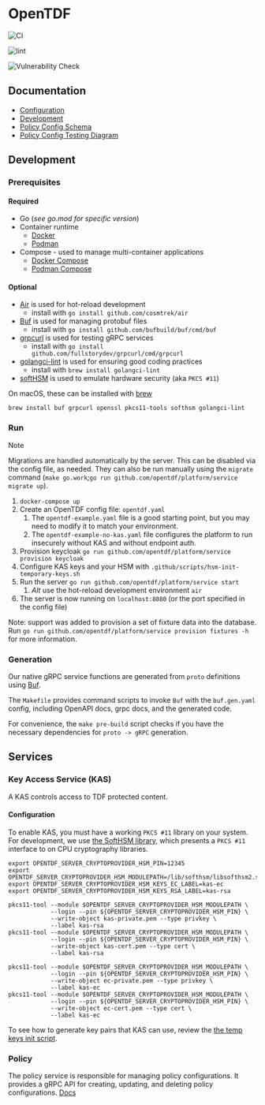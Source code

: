 # OpenTDF

![CI](https://github.com/opentdf/platform/actions/workflows/checks.yaml/badge.svg?branch=main)

![lint](https://github.com/opentdf/platform/actions/workflows/lint-all.yaml/badge.svg?branch=main)

![Vulnerability Check](https://github.com/opentdf/platform/actions/workflows/vulnerability-check.yaml/badge.svg?branch=main)

## Documentation

<!-- Broken
- [Home](https://opentdf.github.io/platform)
-->
- [Configuration](./docs/configuration.md)
- [Development](#development)
- [Policy Config Schema](./service/migrations/20240212000000_schema_erd.md)
- [Policy Config Testing Diagram](./service/integration/testing_diagram.png)

## Development

### Prerequisites

#### Required

- Go (_see go.mod for specific version_)
- Container runtime
  - [Docker](https://www.docker.com/get-started/)
  - [Podman](https://podman.io/docs/installation)
- Compose - used to manage multi-container applications
  - [Docker Compose](https://docs.docker.com/compose/install/)
  - [Podman Compose](https://github.com/containers/podman-compose)

#### Optional

- [Air](https://github.com/cosmtrek/air) is used for hot-reload development
  - install with `go install github.com/cosmtrek/air`
- [Buf](https://buf.build/docs/ecosystem/cli-overview) is used for managing protobuf files
  - install with `go install github.com/bufbuild/buf/cmd/buf`
- [grpcurl](https://github.com/fullstorydev/grpcurl) is used for testing gRPC services
  - install with `go install github.com/fullstorydev/grpcurl/cmd/grpcurl`
- [golangci-lint](https://golangci-lint.run/) is used for ensuring good coding practices
  - install with `brew install golangci-lint`
- [softHSM](https://github.com/opendnssec/SoftHSMv2) is used to emulate hardware security (aka `PKCS #11`)

On macOS, these can be installed with [brew](https://docs.brew.sh/Installation)

`brew install buf grpcurl openssl pkcs11-tools softhsm golangci-lint`

### Run

> [!NOTE]
> Migrations are handled automatically by the server. This can be disabled via the config file, as
> needed. They can also be run manually using the `migrate` command
> (`make go.work`;`go run github.com/opentdf/platform/service migrate up`).

1. `docker-compose up`
2. Create an OpenTDF config file: `opentdf.yaml`
   1. The `opentdf-example.yaml` file is a good starting point, but you may need to modify it to match your environment.
   2. The `opentdf-example-no-kas.yaml` file configures the platform to run insecurely without KAS and without endpoint auth.
3. Provision keycloak `go run github.com/opentdf/platform/service provision keycloak`
4. Configure KAS keys and your HSM with `.github/scripts/hsm-init-temporary-keys.sh`
5. Run the server `go run github.com/opentdf/platform/service start`
   1. _Alt_ use the hot-reload development environment `air`
6. The server is now running on `localhost:8080` (or the port specified in the config file)

Note: support was added to provision a set of fixture data into the database.
Run `go run github.com/opentdf/platform/service provision fixtures -h` for more information.

### Generation

Our native gRPC service functions are generated from `proto` definitions using [Buf](https://buf.build/docs/introduction).

The `Makefile` provides command scripts to invoke `Buf` with the `buf.gen.yaml` config, including OpenAPI docs, grpc docs, and the
generated code.

For convenience, the `make pre-build` script checks if you have the necessary dependencies for `proto -> gRPC` generation.

## Services

### Key Access Service (KAS)

A KAS controls access to TDF protected content.

#### Configuration

To enable KAS, you must have a working `PKCS #11` library on your system.
For development, we use [the SoftHSM library](https://www.softhsm.org/),
which presents a `PKCS #11` interface to on CPU cryptography libraries.

```
export OPENTDF_SERVER_CRYPTOPROVIDER_HSM_PIN=12345
export OPENTDF_SERVER_CRYPTOPROVIDER_HSM_MODULEPATH=/lib/softhsm/libsofthsm2.so
export OPENTDF_SERVER_CRYPTOPROVIDER_HSM_KEYS_EC_LABEL=kas-ec
export OPENTDF_SERVER_CRYPTOPROVIDER_HSM_KEYS_RSA_LABEL=kas-rsa

pkcs11-tool --module $OPENTDF_SERVER_CRYPTOPROVIDER_HSM_MODULEPATH \
            --login --pin ${OPENTDF_SERVER_CRYPTOPROVIDER_HSM_PIN} \
            --write-object kas-private.pem --type privkey \
            --label kas-rsa
pkcs11-tool --module $OPENTDF_SERVER_CRYPTOPROVIDER_HSM_MODULEPATH \
            --login --pin ${OPENTDF_SERVER_CRYPTOPROVIDER_HSM_PIN} \
            --write-object kas-cert.pem --type cert \
            --label kas-rsa

pkcs11-tool --module $OPENTDF_SERVER_CRYPTOPROVIDER_HSM_MODULEPATH \
            --login --pin ${OPENTDF_SERVER_CRYPTOPROVIDER_HSM_PIN} \
            --write-object ec-private.pem --type privkey \
            --label kas-ec
pkcs11-tool --module $OPENTDF_SERVER_CRYPTOPROVIDER_HSM_MODULEPATH \
            --login --pin ${OPENTDF_SERVER_CRYPTOPROVIDER_HSM_PIN} \
            --write-object ec-cert.pem --type cert \
            --label kas-ec
```

To see how to generate key pairs that KAS can use, review the [the temp keys init script](.github/scripts/hsm-init-temporary-keys.sh).

### Policy

The policy service is responsible for managing policy configurations. It provides a gRPC API for
creating, updating, and deleting policy configurations. [Docs](https://github.com/opentdf/platform/tree/main/docs)
